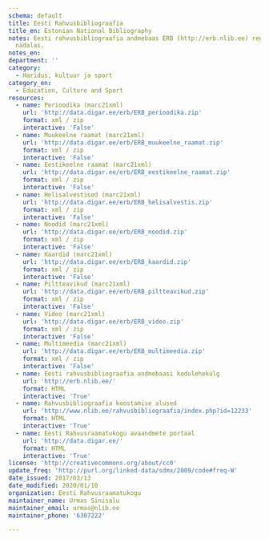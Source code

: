 ```yaml
---
schema: default
title: Eesti Rahvusbibliograafia
title_en: Estonian National Bibliography
notes: Eesti rahvusbibliograafia andmebaas ERB (http://erb.nlib.ee) registreerib andmed rahvusteavikute kohta. Rahvusteavikutena käsitletakse Eestis kõigis keeltes ning välismaal eesti keeles avaldatud väljaandeid, Eesti autorite teoseid ja nende tõlkeid sõltumata nende füüsilisest kandjast (paber, elektrooniline kandja). ERB koostamise põhimõtted on fikseeritud dokumendis Rahvusbibliograafia koostamise alused. Andmebaasi täiendatakse uute andmetega pidevalt, kuid mitte harvemini kui üks kord
  nädalas.
notes_en:
department: ''
category:
  - Haridus, kultuur ja sport
category_en:
  - Education, Culture and Sport
resources:
  - name: Perioodika (marc21xml)
    url: 'http://data.digar.ee/erb/ERB_perioodika.zip'
    format: xml / zip
    interactive: 'False'
  - name: Muukeelne raamat (marc21xml)
    url: 'http://data.digar.ee/erb/ERB_muukeelne_raamat.zip'
    format: xml / zip
    interactive: 'False'
  - name: Eestikeelne raamat (marc21xml)
    url: 'http://data.digar.ee/erb/ERB_eestikeelne_raamat.zip'
    format: xml / zip
    interactive: 'False'
  - name: Helisalvestised (marc21xml)
    url: 'http://data.digar.ee/erb/ERB_helisalvestis.zip'
    format: xml / zip
    interactive: 'False'
  - name: Noodid (marc21xml)
    url: 'http://data.digar.ee/erb/ERB_noodid.zip'
    format: xml / zip
    interactive: 'False'
  - name: Kaardid (marc21xml)
    url: 'http://data.digar.ee/erb/ERB_kaardid.zip'
    format: xml / zip
    interactive: 'False'
  - name: Piltteavikud (marc21xml)
    url: 'http://data.digar.ee/erb/ERB_piltteavikud.zip'
    format: xml / zip
    interactive: 'False'
  - name: Video (marc21xml)
    url: 'http://data.digar.ee/erb/ERB_video.zip'
    format: xml / zip
    interactive: 'False'
  - name: Multimeedia (marc21xml)
    url: 'http://data.digar.ee/erb/ERB_multimeedia.zip'
    format: xml / zip
    interactive: 'False'
  - name: Eesti rahvusbibliograafia andmebaasi kodulehekülg
    url: 'http://erb.nlib.ee/'
    format: HTML
    interactive: 'True'
  - name: Rahvusbibliograafia koostamise alused
    url: 'http://www.nlib.ee/rahvusbibliograafia/index.php?id=12233'
    format: HTML
    interactive: 'True'
  - name: Eesti Rahvusraamatukogu avaandmete portaal
    url: 'http://data.digar.ee/'
    format: HTML
    interactive: 'True'
license: 'http://creativecommons.org/about/cc0'
update_freq: 'http://purl.org/linked-data/sdmx/2009/code#freq-W'
date_issued: 2017/03/13
date_modified: 2020/01/10
organization: Eesti Rahvusraamatukogu
maintainer_name: Urmas Sinisalu
maintainer_email: urmas@nlib.ee
maintainer_phone: '6307222'

---
```

